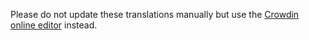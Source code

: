 Please do not update these translations manually but use the
[Crowdin online editor](https://github.com/alt3/rank-my-wallet/blob/main/contributing.md#translations)
instead.
